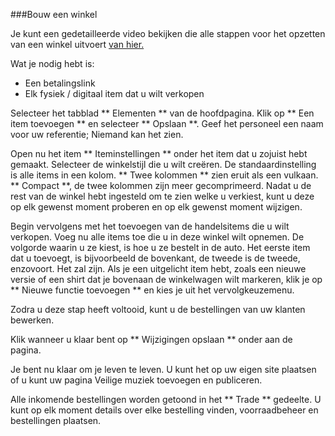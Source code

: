 ###Bouw een winkel

Je kunt een gedetailleerde video bekijken die alle stappen voor het opzetten van een winkel uitvoert <a href="https://www.youtube.com/watch?v=RGE-2Og_pxM" target="_blank">van hier.</a>

Wat je nodig hebt is:

- Een betalingslink
- Elk fysiek / digitaal item dat u wilt verkopen

Selecteer het tabblad ** Elementen ** van de hoofdpagina. Klik op ** Een item toevoegen ** en selecteer ** Opslaan **. Geef het personeel een naam voor uw referentie; Niemand kan het zien.

Open nu het item ** Iteminstellingen ** onder het item dat u zojuist hebt gemaakt. Selecteer de winkelstijl die u wilt creëren. De standaardinstelling is alle items in een kolom. ** Twee kolommen ** zien eruit als een vulkaan. ** Compact **, de twee kolommen zijn meer gecomprimeerd. Nadat u de rest van de winkel hebt ingesteld om te zien welke u verkiest, kunt u deze op elk gewenst moment proberen en op elk gewenst moment wijzigen.

Begin vervolgens met het toevoegen van de handelsitems die u wilt verkopen. Voeg nu alle items toe die u in deze winkel wilt opnemen. De volgorde waarin u ze kiest, is hoe u ze bestelt in de auto. Het eerste item dat u toevoegt, is bijvoorbeeld de bovenkant, de tweede is de tweede, enzovoort. Het zal zijn. Als je een uitgelicht item hebt, zoals een nieuwe versie of een shirt dat je bovenaan de winkelwagen wilt markeren, klik je op ** Nieuwe functie toevoegen ** en kies je uit het vervolgkeuzemenu.

Zodra u deze stap heeft voltooid, kunt u de bestellingen van uw klanten bewerken.

Klik wanneer u klaar bent op ** Wijzigingen opslaan ** onder aan de pagina.

Je bent nu klaar om je leven te leven. U kunt het op uw eigen site plaatsen of u kunt uw pagina Veilige muziek toevoegen en publiceren.

Alle inkomende bestellingen worden getoond in het ** Trade ** gedeelte. U kunt op elk moment details over elke bestelling vinden, voorraadbeheer en bestellingen plaatsen.
